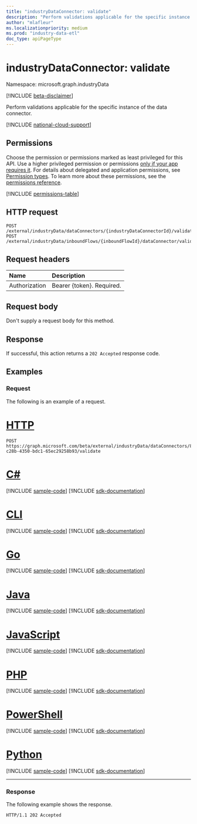 ```yaml
---
title: "industryDataConnector: validate"
description: "Perform validations applicable for the specific instance of the data connector."
author: "mlafleur"
ms.localizationpriority: medium
ms.prod: "industry-data-etl"
doc_type: apiPageType
---
```


# industryDataConnector: validate

Namespace: microsoft.graph.industryData

[!INCLUDE [beta-disclaimer](../../includes/beta-disclaimer.md)]

Perform validations applicable for the specific instance of the data connector.

[!INCLUDE [national-cloud-support](../../includes/global-only.md)]

## Permissions

Choose the permission or permissions marked as least privileged for this API. Use a higher privileged permission or permissions [only if your app requires it](/graph/permissions-overview#best-practices-for-using-microsoft-graph-permissions). For details about delegated and application permissions, see [Permission types](/graph/permissions-overview#permission-types). To learn more about these permissions, see the [permissions reference](/graph/permissions-reference).

<!-- { "blockType": "permissions", "name": "industrydata_industrydataconnector_validate" } -->
[!INCLUDE [permissions-table](../includes/permissions/industrydata-industrydataconnector-validate-permissions.md)]

## HTTP request

<!-- {
  "blockType": "ignored"
}
-->

```http
POST /external/industryData/dataConnectors/{industryDataConnectorId}/validate
POST /external/industryData/inboundFlows/{inboundFlowId}/dataConnector/validate
```

## Request headers

| Name          | Description               |
| :------------ | :------------------------ |
| Authorization | Bearer {token}. Required. |

## Request body

Don't supply a request body for this method.

## Response

If successful, this action returns a `202 Accepted` response code.

## Examples

### Request

The following is an example of a request.

# [HTTP](#tab/http)
<!-- {
  "blockType": "request",
  "name": "industrydataconnectorthis.validate",
  "sampleKeys": ["8c010e87-c28b-4350-bdc1-65ec29258b93"]
}
-->

```http
POST https://graph.microsoft.com/beta/external/industryData/dataConnectors/8c010e87-c28b-4350-bdc1-65ec29258b93/validate
```

# [C#](#tab/csharp)
[!INCLUDE [sample-code](../includes/snippets/csharp/industrydataconnectorthisvalidate-csharp-snippets.md)]
[!INCLUDE [sdk-documentation](../includes/snippets/snippets-sdk-documentation-link.md)]

# [CLI](#tab/cli)
[!INCLUDE [sample-code](../includes/snippets/cli/industrydataconnectorthisvalidate-cli-snippets.md)]
[!INCLUDE [sdk-documentation](../includes/snippets/snippets-sdk-documentation-link.md)]

# [Go](#tab/go)
[!INCLUDE [sample-code](../includes/snippets/go/industrydataconnectorthisvalidate-go-snippets.md)]
[!INCLUDE [sdk-documentation](../includes/snippets/snippets-sdk-documentation-link.md)]

# [Java](#tab/java)
[!INCLUDE [sample-code](../includes/snippets/java/industrydataconnectorthisvalidate-java-snippets.md)]
[!INCLUDE [sdk-documentation](../includes/snippets/snippets-sdk-documentation-link.md)]

# [JavaScript](#tab/javascript)
[!INCLUDE [sample-code](../includes/snippets/javascript/industrydataconnectorthisvalidate-javascript-snippets.md)]
[!INCLUDE [sdk-documentation](../includes/snippets/snippets-sdk-documentation-link.md)]

# [PHP](#tab/php)
[!INCLUDE [sample-code](../includes/snippets/php/industrydataconnectorthisvalidate-php-snippets.md)]
[!INCLUDE [sdk-documentation](../includes/snippets/snippets-sdk-documentation-link.md)]

# [PowerShell](#tab/powershell)
[!INCLUDE [sample-code](../includes/snippets/powershell/industrydataconnectorthisvalidate-powershell-snippets.md)]
[!INCLUDE [sdk-documentation](../includes/snippets/snippets-sdk-documentation-link.md)]

# [Python](#tab/python)
[!INCLUDE [sample-code](../includes/snippets/python/industrydataconnectorthisvalidate-python-snippets.md)]
[!INCLUDE [sdk-documentation](../includes/snippets/snippets-sdk-documentation-link.md)]

---

### Response

The following example shows the response.

<!-- {
  "blockType": "response",
  "truncated": true
}
-->

```http
HTTP/1.1 202 Accepted
```
